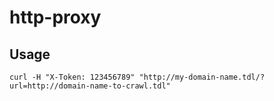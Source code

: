 # http-proxy

## Usage

    curl -H "X-Token: 123456789" "http://my-domain-name.tdl/?url=http://domain-name-to-crawl.tdl"
